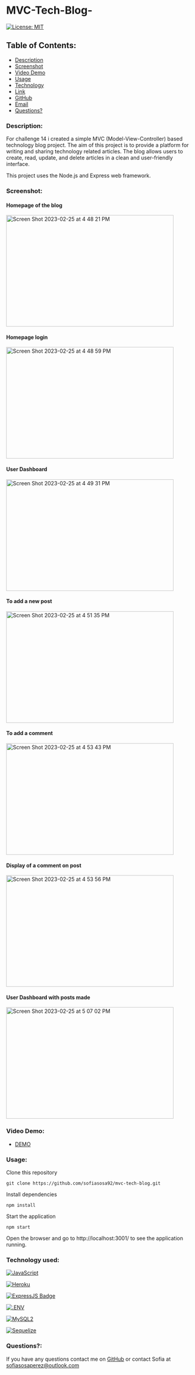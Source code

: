 # MVC-Tech-Blog-


[![License: MIT](https://img.shields.io/badge/License-MIT-yellow.svg)](https://opensource.org/licenses/MIT)

## Table of Contents:
    
* [Description](#Description)
* [Screenshot](#ScreenShot)
* [Video Demo](#Video)
* [Usage](#usageInfo)
* [Technology](#Technology)
* [Link](#link)
* [GitHub](#github)
* [Email](#email)
* [Questions?](#questions)

### Description:
For challenge 14 i created a simple MVC (Model-View-Controller) based technology blog project. The aim of this project is to provide a platform for writing and sharing technology related articles. The blog allows users to create, read, update, and delete articles in a clean and user-friendly interface.

This project uses the Node.js and Express web framework.

### Screenshot:
#### Homepage of the blog
<img width="450" height="300" alt="Screen Shot 2023-02-25 at 4 48 21 PM" src="https://user-images.githubusercontent.com/115671262/221383472-4d96a1ef-d49c-4ed3-8d96-310d56ee4234.png"> 

#### Homepage login
<img width="450" height="300" alt="Screen Shot 2023-02-25 at 4 48 59 PM" src="https://user-images.githubusercontent.com/115671262/221383494-cb54a782-7c85-4cef-8ab2-18ff62a5ada5.png">



#### User Dashboard
<img width="450" height="300" alt="Screen Shot 2023-02-25 at 4 49 31 PM" src="https://user-images.githubusercontent.com/115671262/221383493-149a0acb-ed8c-4c22-b61c-847e084fbbfc.png">

#### To add a new post
<img width="450" height="300" alt="Screen Shot 2023-02-25 at 4 51 35 PM" src="https://user-images.githubusercontent.com/115671262/221383490-667922b4-ed27-4a07-8d3d-cd6b7cb10105.png">

#### To add a comment
<img width="450" height="300" alt="Screen Shot 2023-02-25 at 4 53 43 PM" src="https://user-images.githubusercontent.com/115671262/221383786-4c2dec70-2c23-41f5-aab0-93a8ad07c083.png">

#### Display of a comment on post 
<img width="450" height="300" alt="Screen Shot 2023-02-25 at 4 53 56 PM" src="https://user-images.githubusercontent.com/115671262/221383498-eb2ac511-76fc-4e76-9c3c-f95fffae533b.png">

#### User Dashboard with posts made
<img width="450" height="300" alt="Screen Shot 2023-02-25 at 5 07 02 PM" src="https://user-images.githubusercontent.com/115671262/221383658-be76bdd7-312e-4331-bb91-7d6421db5a73.png">


### Video Demo:

* [DEMO ]()

### Usage:


Clone this repository

 ```git clone https://github.com/sofiasosa92/mvc-tech-blog.git```

Install dependencies

```npm install```

Start the application

```npm start```

Open the browser and go to http://localhost:3001/ to see the application running.


### Technology used:

[![JavaScript](https://img.shields.io/badge/JavaScript-323330?style=for-the-badge&logo=javascript&logoColor=F7DF1E)](https://www.javascript.com/)

[![Heroku](https://img.shields.io/badge/-Heroku-430098?logo=heroku&logoColor=white&style=for-the-badge)](https://heroku.com/)

[![ExpressJS Badge](https://img.shields.io/badge/-Express.JS-ff781f?style=for-the-badge&labelColor=black&logo=express&logoColor=FF781F)](#)

[![.ENV](https://img.shields.io/badge/.ENV-000000?style=for-the-badge&logo=.env&logoColor=F7DF1E)](https://www.dotenv.org/)

[![MySQL2](https://img.shields.io/badge/MySQL2-4682B4?style=for-the-badge&logo=mysql&logoColor=FFFFFF)](https://www.npmjs.com/package/mysql2) 

[![Sequelize](https://img.shields.io/badge/Sequelize-52B0E7?style=for-the-badge&logo=sequelize&logoColor=4682B4)](https://www.npmjs.com/package/mysql2)


### Questions?:
If you have any questions contact me on [GitHub](https://github.com/undefined) or contact 
Sofia  at sofiasosaperez@outlook.com  
